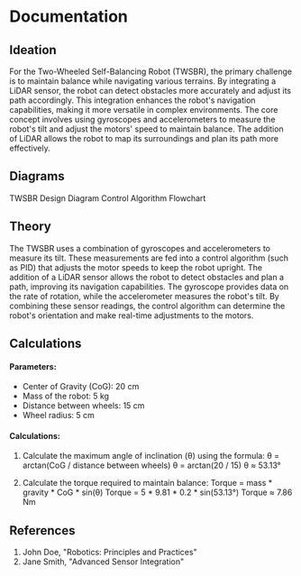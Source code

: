 # Documentation

## Ideation
For the Two-Wheeled Self-Balancing Robot (TWSBR), the primary challenge is to maintain balance while navigating various terrains. By integrating a LiDAR sensor, the robot can detect obstacles more accurately and adjust its path accordingly. This integration enhances the robot's navigation capabilities, making it more versatile in complex environments.
The core concept involves using gyroscopes and accelerometers to measure the robot's tilt and adjust the motors' speed to maintain balance. The addition of LiDAR allows the robot to map its surroundings and plan its path more effectively.

## Diagrams
TWSBR Design Diagram
Control Algorithm Flowchart

## Theory
The TWSBR uses a combination of gyroscopes and accelerometers to measure its tilt. These measurements are fed into a control algorithm (such as PID) that adjusts the motor speeds to keep the robot upright. The addition of a LiDAR sensor allows the robot to detect obstacles and plan a path, improving its navigation capabilities.
The gyroscope provides data on the rate of rotation, while the accelerometer measures the robot's tilt. By combining these sensor readings, the control algorithm can determine the robot's orientation and make real-time adjustments to the motors.

## Calculations
#### Parameters:
- Center of Gravity (CoG): 20 cm
- Mass of the robot: 5 kg
- Distance between wheels: 15 cm
- Wheel radius: 5 cm

#### Calculations:

1. Calculate the maximum angle of inclination (θ) using the formula:
   θ = arctan(CoG / distance between wheels)
   θ = arctan(20 / 15)
   θ ≈ 53.13°

2. Calculate the torque required to maintain balance:
   Torque = mass * gravity * CoG * sin(θ)
   Torque = 5 * 9.81 * 0.2 * sin(53.13°)
   Torque ≈ 7.86 Nm


## References
1. John Doe, "Robotics: Principles and Practices"
2. Jane Smith, "Advanced Sensor Integration"

